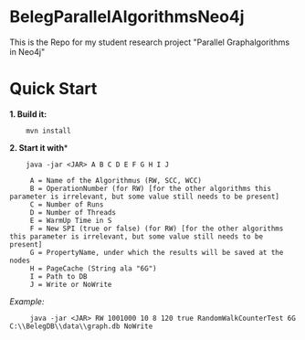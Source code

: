 # BelegParallelAlgorithmsNeo4j

This is the Repo for my student research project  "Parallel Graphalgorithms in Neo4j"

# Quick Start

**1. Build it:**

        mvn install

**2. Start it with***
        
        java -jar <JAR> A B C D E F G H I J
        
         A = Name of the Algorithmus (RW, SCC, WCC)
         B = OperationNumber (for RW) [for the other algorithms this parameter is irrelevant, but some value still needs to be present]
         C = Number of Runs
         D = Number of Threads
         E = WarmUp Time in S
         F = New SPI (true or false) (for RW) [for the other algorithms this parameter is irrelevant, but some value still needs to be present]
         G = PropertyName, under which the results will be saved at the nodes
         H = PageCache (String ala "6G")
         I = Path to DB
         J = Write or NoWrite
         
*Example:*
           
         java -jar <JAR> RW 1001000 10 8 120 true RandomWalkCounterTest 6G C:\\BelegDB\\data\\graph.db NoWrite
         